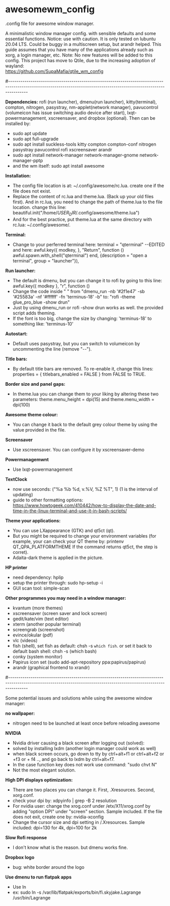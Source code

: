 # awesomewm_config

.config file for awesome window manager.

A minimalistic window manager config. with sensible defaults and some essential functions.
Notice: use with caution. It is only tested on lubuntu 20.04 LTS. 
Could be buggy in a multiscreen setup, but arandr helped. 
This guide assumes that you have many of the applications already such as xorg, a login manager, etc. 
Note: No new features will be added to this config. This project has move to Qtile, due to the increasing adoption of wayland:  
https://github.com/SupaMafia/qtile_wm_config 

#---------------------------------------------------------------------------------------------------------------------------------------------------------------------

**Dependencies:** 
rofi (run launcher), dmenu(run launcher), kitty(terminal), compton, nitrogen, pasystray, nm-applet(network manager), pavucontrol (volumeicon has issue switching audio device after start), lxqt-powermanagement, xscreensaver, and dropbox (optional). Then can be installed by: 
- sudo apt update
- sudo apt full-upgrade
- sudo apt install suckless-tools kitty compton compton-conf nitrogen pasystray pavucontrol rofi xscreensaver arandr
- sudo apt install network-manager network-manager-gnome network-manager-pptp
- and the wm itself: sudo apt install awesome

**Installation:**
- The config file location is at: ~/.config/awesome/rc.lua. create one if the file does not exist. 
- Replace the content of rc.lua and theme.lua. (Back up your old files first). And in rc.lua, you need to change the path of theme.lua to the file location. change this line: beautiful.init("/home/$USER_DIR$/.config/awesome/theme.lua")
- And for the best practice, put theme.lua at the same directory with rc.lua: ~/.config/awesome/. 

**Terminal:**
- Change to your perferred terminal here: terminal = "qterminal" --EDITED and here:     awful.key({ modkey,           }, "Return", function () awful.spawn.with_shell("qterminal") end,
              {description = "open a terminal", group = "launcher"}),

**Run launcher:**
- The default is dmenu, but you can change it to rofi by going to this line: awful.key({ modkey },            "r",     function ()
- Change the code inside " " from "dmenu_run -nb '#2f1e47' -sb '#25583a' -nf '#ffffff' -fn 'terminus-18' -b" to: "rofi -theme glue_pro_blue -show drun"
- Just by using dmenu_run or rofi -show drun works as well. the provided script adds theming. 
- If the font is too big, change the size by changing: 'terminus-18' to something like: 'terminus-10'

**Autostart:**
- Default uses pasystray, but you can switch to volumeicon by uncommenting the line (remove "--").

**Title bars:**
- By default title bars are removed. To re-enable it, change this lines: properties = { titlebars_enabled = FALSE } from FALSE to TRUE.   

**Border size and panel gaps:**
- In theme.lua you can change them to your liking by altering these two parameters: theme.menu_height = dpi(15) and theme.menu_width  = dpi(100)

**Awesome theme colour:**
- You can change it back to the default grey colour theme by using the value provided in the file.

**Screensaver**
- Use xscreensaver. You can configure it by xscreensaver-demo

**Powermanagemwnt**
- Use lxqt-powermanagement

**TextClock**
- now use seconds: ("%a %b %d, v.%V, %Z %T", 1) (1 is the interval of updating)
- guide to other formatting options: https://www.howtogeek.com/410442/how-to-display-the-date-and-time-in-the-linux-terminal-and-use-it-in-bash-scripts/ 

**Theme your applications:** 
- You can use LXappearance (GTK) and qt5ct (qt).
- But you might be required to change your environment variables (for example, your can check your QT theme by: printenv QT_QPA_PLATFORMTHEME If the command returns qt5ct, the step is corret).
- Adaita-dark theme is applied in the picture. 

**HP printer**
- need dependency: hplip
- setup the printer through: sudo hp-setup -i
- GUI scan tool: simple-scan

**Other programmes you may need in a window manager:**
- kvantum (more themes)
- xscreensaver (screen saver and lock screen)
- gedit/kate/vim (text editor)
- xterm (another popular terminal)
- screengrab (screenshot)
- evince/okular (pdf)
- vlc (videos)
- fish (shell), set fish as default: chsh -s `which fish`. or set it back to default bash shell: chsh -s (which bash)
- conky (system monitor)
- Papirus icon set (sudo add-apt-repository ppa:papirus/papirus)
- arandr (graphical frontend to xrandr)

#---------------------------------------------------------------------------------------------------------------------------------------------------------------------

Some potential issues and solutions while using the awesome window manager:

**no wallpaper:**
- nitrogen need to be launched at least once before reloading awesome

**NVIDIA**
- Nvidia driver causing a black screen after logging out (solved):
- solved by installing lxdm (another login manager could work as well)
- when black screen occurs, go down to tty by ctrl+alt+f1 or ctrl+alt+f2 or +f3 or + f4 .., and go back to lxdm by ctrl+alt+f7.
- In the case function key does not work use command: "sudo chvt N"
- Not the most elegant solution.

**High DPI displays optimization:**
- There are two places you can change it. First, .Xresources. Second, xorg.conf.
- check your dpi by: xdpyinfo | grep -B 2 resolution
- For nvidia user: change the xrog.conf under /etx/X11/xrog.conf by adding "option DPI" under "screen" section. Sample included. If the file does not exit, create one by: nvidia-xconfig
- Change the cursor size and dpi setting in /.Xresources. Sample included: dpi=130 for 4k, dpi=100 for 2k
 
**Slow Rofi response**
- I don't know what is the reason. but dmenu works fine.

**Dropbox logo** 
- bug: white border around the logo

**Use dmenu to run flatpak apps**
- Use ln
- ex: sudo ln -s /var/lib/flatpak/exports/bin/fi.skyjake.Lagrange /usr/bin/Lagrange
